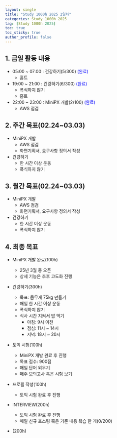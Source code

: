 ```yaml
---
layout: single
title: "Study 1000h 2025 2일차"
categories: Study 1000h 2025
tag: [Study 1000h 2025]
toc: true
toc_sticky: true
author_profile: false
---
```


## 1. 금일 활동 내용

* 05:00 ~ 07:00 : 건강하기(5/300) <span style = "color:blue">(완료)</span>
  * 홈트
* 19:00 ~ 21:00 : 건강하기(6/300) <span style = "color:blue">(완료)</span>
  * 폭식하지 않기
  * 홈트
* 22:00 ~ 23:00 : MiniPX 개발(2/100) <span style = "color:blue">(완료)</span>
  * AWS 점검



##  2. 주간 목표(02.24~03.03)

* MiniPX 개발
  * AWS 점검
  * 화면기획서, 요구사항 정의서 작성
* 건강하기
  * 한 시간 이상 운동
  * 폭식하지 않기



## 3. 월간 목표(02.24~03.03)

* MiniPX 개발
  * AWS 점검
  * 화면기획서, 요구사항 정의서 작성
* 건강하기
  * 한 시간 이상 운동
  * 폭식하지 않기



## 4. 최종 목표

* MiniPX 개발 완료(100h)
  * 25년 3월 중 오픈
  * 상세 기능은 추후 고도화 진행


* 건강하기(300h)

  * 목표: 몸무게 75kg 만들기
  * 매일 한 시간 이상 운동
  * 폭식하지 않기
  * 식사 시간 지켜서 밥 먹기
    * 아침: 9시 이전
    * 점심: 11시 ~ 14시
    * 저녁: 18시 ~ 20시
* 토익 시험(100h)

  * MiniPX 개발 완료 후 진행
  * 목표 점수: 900점
  * 매일 단어 외우기
  * 매주 모의고사 혹은 시험 보기
* 프로필 작성(100h)

  * 토익 시험 완료 후 진행
* INTERVIEW(200h)
  * 토익 시험 완료 후 진행
  * 매일 신규 포스팅 혹은 기존 내용 복습 한 개(0/200)

* (200h)

